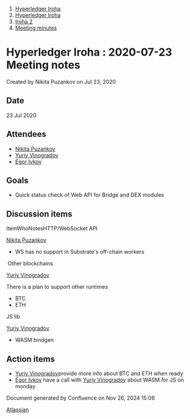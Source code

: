 1. [Hyperledger Iroha](index.html)
2. [Hyperledger Iroha](Hyperledger-Iroha_20873224.html)
3. [Iroha 2](Iroha-2_21012047.html)
4. [Meeting minutes](Meeting-minutes_21016015.html)

# Hyperledger Iroha : 2020-07-23 Meeting notes

Created by Nikita Puzankov on Jul 23, 2020

## Date

23 Jul 2020

## Attendees

- [Nikita Puzankov](https://lf-hyperledger.atlassian.net/wiki/people/5df113768998970e5b434e0a?ref=confluence)
- [Yuriy Vinogradov](https://lf-hyperledger.atlassian.net/wiki/people/557058:0b85dbf9-2cc9-4bee-a3a0-2815e5bb51eb?ref=confluence)
- [Egor Ivkov](https://lf-hyperledger.atlassian.net/wiki/people/5dd9631c1cf3c20ef5ff9f0f?ref=confluence)

## Goals

- Quick status check of Web API for Bridge and DEX modules

## Discussion items

ItemWhoNotesHTTP/WebSocket API

[Nikita Puzankov](https://lf-hyperledger.atlassian.net/wiki/people/5df113768998970e5b434e0a?ref=confluence)

- WS has no support in Substrate's off-chain workers

 Other blockchains

[Yuriy Vinogradov](https://lf-hyperledger.atlassian.net/wiki/people/557058:0b85dbf9-2cc9-4bee-a3a0-2815e5bb51eb?ref=confluence)  

There is a plan to support other runtimes

- BTC
- ETH

JS lib

[Yuriy Vinogradov](https://lf-hyperledger.atlassian.net/wiki/people/557058:0b85dbf9-2cc9-4bee-a3a0-2815e5bb51eb?ref=confluence)

- WASM bindgen

## Action items

- [Yuriy Vinogradov](https://lf-hyperledger.atlassian.net/wiki/people/557058:0b85dbf9-2cc9-4bee-a3a0-2815e5bb51eb?ref=confluence)provide more info about BTC and ETH when ready
- [Egor Ivkov](https://lf-hyperledger.atlassian.net/wiki/people/5dd9631c1cf3c20ef5ff9f0f?ref=confluence) have a call with [Yuriy Vinogradov](https://lf-hyperledger.atlassian.net/wiki/people/557058:0b85dbf9-2cc9-4bee-a3a0-2815e5bb51eb?ref=confluence) about WASM for JS on monday

Document generated by Confluence on Nov 26, 2024 15:06

[Atlassian](http://www.atlassian.com/)
